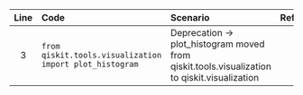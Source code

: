 | Line | Code | Scenario | Reference | Artifact | Refactoring |
| :--: | :--- | :------- | :--------: | :------- | :---------- |
| 3 | `from qiskit.tools.visualization import plot_histogram` | Deprecation -> plot_histogram moved from qiskit.tools.visualization to qiskit.visualization | IK | plot_histogram | `from qiskit.visualization import plot_histogram` |